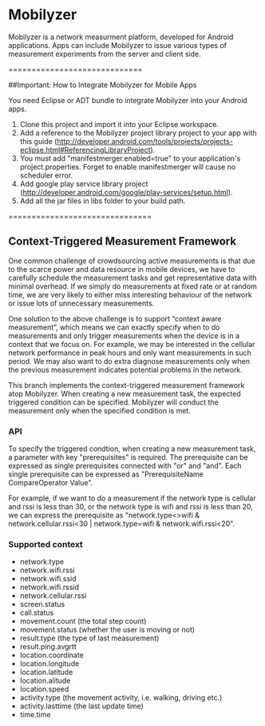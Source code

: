 Mobilyzer
=========

Mobilyzer is a network measurment platform, developed for Android applications. Apps can include Mobilyzer to issue various types of measurement experiments from the server and client side.

=============================

##Important: How to Integrate Mobilyzer for Mobile Apps

You need Eclipse or ADT bundle to integrate Mobilyzer into your Android apps.

1. Clone this project and import it into your Eclipse workspace.
2. Add a reference to the Mobilyzer project library project to your app with this guide (http://developer.android.com/tools/projects/projects-eclipse.html#ReferencingLibraryProject). 
3. You must add "manifestmerger.enabled=true" to your application's project.properties. Forget to enable manifestmerger will cause no scheduler error.
4. Add google play service library project (http://developer.android.com/google/play-services/setup.html).
5. Add all the jar files in libs folder to your build path.

===============================

## Context-Triggered Measurement Framework

One common challenge of crowdsourcing active measurements is that due to the scarce power and data resource in mobile devices, we have to carefully schedule the measurement tasks and get representative data with minimal overhead. If we simply do measurements at fixed rate or at random time, we are very likely to either miss interesting behaviour of the network or issue lots of unnecessary measurements.

One solution to the above challenge is to support “context aware measurement”, which means we can exactly specify when to do measurements and only trigger measurements when the device is in a context that we focus on. For example, we may be interested in the cellular network performance in peak hours and only want measurements in such period. We may also want to do extra diagnose measurements only when the previous measurement indicates potential problems in the network.

This branch implements the context-triggered measurement framework atop Mobilyzer. When creating a new measurement task, the expected triggered condition can be specified. Mobilyzer will conduct the measurement only when the specified condition is met.

### API

To specify the triggered condtion, when creating a new measurement task, a parameter with key "prerequisites" is required. The prerequisite can be expressed as single prerequisites connected with "or" and "and". Each single prerequisite can be expressed as "PrerequisiteName CompareOperator Value".

For example, if we want to do a measurement if the network type is cellular and rssi is less than 30, or the network type is wifi and rssi is less than 20, we can express the prerequisite as "network.type<>wifi & network.cellular.rssi<30 | network.type=wifi & network.wifi.rssi<20".


### Supported context

- network.type
- network.wifi.rssi
- network.wifi.ssid
- network.wifi.rssid
- network.cellular.rssi
- screen.status
- call.status
- movement.count (the total step count)
- movement.status (whether the user is moving or not)
- result.type (the type of last measurement)
- result.ping.avgrtt
- location.coordinate
- location.longitude
- location.latitude
- location.alitude
- location.speed
- activity.type (the movement activity, i.e. walking, driving etc.)
- activity.lasttime (the last update time)
- time.time


